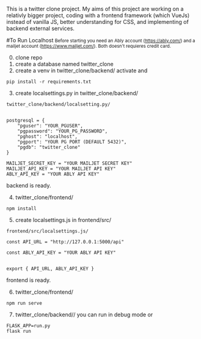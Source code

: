 This is a twitter clone project. My aims of this project are working on a relativly bigger project, coding with a frontend framework (which VueJs) instead of vanilla JS, better understanding for CSS, and implementing of backend external services.

#To Run Localhost
<small>Before starting you need an Ably account (https://ably.com/) and a mailjet account (https://www.mailjet.com/). Both doesn't requieres credit card.</small>

0. clone repo
1. create a database named twitter_clone
2. create a venv in twitter_clone/backend/ activate and
```
pip install -r requirements.txt
```
3. create localsettings.py in twitter_clone/backend/

```
twitter_clone/backend/localsetting.py/


postgresql = {
    "pguser": "YOUR_PGUSER",
    "pgpassword": "YOUR_PG_PASSWORD",
    "pghost": "localhost",
    "pgport": "YOUR PG PORT (DEFAULT 5432)",
    "pgdb": "twitter_clone"
}

MAILJET_SECRET_KEY = "YOUR MAILJET SECRET KEY"
MAILJET_API_KEY = "YOUR MAILJET API KEY"
ABLY_API_KEY = "YOUR ABLY API KEY"
```

backend is ready.


4. twitter_clone/frontend/
```
npm install
```
5. create localsettings.js in frontend/src/
```
frontend/src/localsettings.js/

const API_URL = "http://127.0.0.1:5000/api"

const ABLY_API_KEY = "YOUR ABLY API KEY"


export { API_URL, ABLY_API_KEY }
```
frontend is ready.

6. twitter_clone/frontend/
```
npm run serve
```
7. twitter_clone/backend//
you can run in debug mode or
```
FLASK_APP=run.py
flask run
```